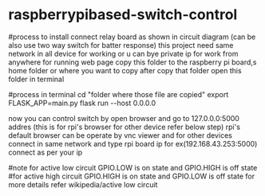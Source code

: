 # raspberrypibased-switch-control
#process to install 
connect relay board as shown in circuit diagram (can be also use two way switch for batter response)
this project need same network in all device for working or u can bye private ip for work from anywhere
for running web page copy this folder to the raspberry pi board,s home folder or where you want to copy
after copy that folder open this folder in terminal

#process in terminal 
cd "folder where those file are copied"
export FLASK_APP=main.py
flask run --host 0.0.0.0


now you can control switch by open browser and go to 127.0.0.0:5000 addres (this is for rpi's browser for other device refer below step) rpi's default browser can be operate by vnc viewer 
and for other devices connect in same network and type rpi board ip for ex(192.168.43.253:5000) connect as per your ip



#note for active low circuit GPIO.LOW is on state and GPIO.HIGH is off state 
#for active high circuit GPIO.HIGH is on state and GPIO.LOW is off state  for more details refer wikipedia/active low circuit
